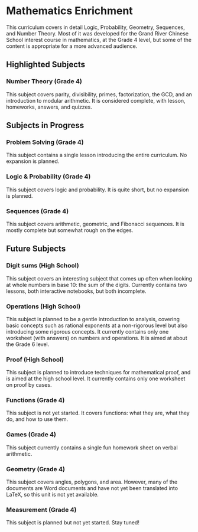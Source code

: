 # Mathematics Enrichment

This curriculum covers in detail Logic, Probability, Geometry, Sequences, and
Number Theory. Most of it was developed for the Grand River Chinese School
interest course in mathematics, at the Grade 4 level, but some of the content is
appropriate for a more advanced audience.

## Highlighted Subjects

### Number Theory (Grade 4)

This subject covers parity, divisibility, primes, factorization, the GCD, and an
introduction to modular arithmetic. It is considered complete, with lesson,
homeworks, answers, and quizzes.

## Subjects in Progress

### Problem Solving (Grade 4)

This subject contains a single lesson introducing the entire curriculum. No
expansion is planned.

### Logic & Probability (Grade 4)

This subject covers logic and probability. It is quite short, but no expansion
is planned.

### Sequences (Grade 4)

This subject covers arithmetic, geometric, and Fibonacci sequences. It is mostly
complete but somewhat rough on the edges.

## Future Subjects

### Digit sums (High School)

This subject covers an interesting subject that comes up often when looking at
whole numbers in base 10: the sum of the digits. Currently contains two lessons,
both interactive notebooks, but both incomplete.

### Operations (High School)

This subject is planned to be a gentle introduction to analysis, covering basic
concepts such as rational exponents at a non-rigorous level but also introducing
some rigorous concepts. It currently contains only one worksheet (with answers)
on numbers and operations. It is aimed at about the Grade 6 level.

### Proof (High School)

This subject is planned to introduce techniques for mathematical proof, and is
aimed at the high school level. It currently contains only one worksheet on
proof by cases.

### Functions (Grade 4)

This subject is not yet started. It covers functions: what they are, what they
do, and how to use them.

### Games (Grade 4)

This subject currently contains a single fun homework sheet on verbal
arithmetic.

### Geometry (Grade 4)

This subject covers angles, polygons, and area. However, many of the documents
are Word documents and have not yet been translated into LaTeX, so this unit is
not yet available.

### Measurement (Grade 4)

This subject is planned but not yet started. Stay tuned!
